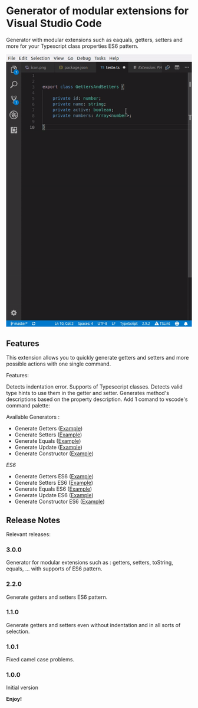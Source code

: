 # Generator of modular extensions for Visual Studio Code

Generator with modular extensions such as eaquals, getters, setters and more for your Typescript class properties ES6 pattern.

![Demo](images/demo.gif)

## Features

This extension allows you to quickly generate getters and setters and more possible actions with one single command.

Features:

Detects indentation error.
Supports of Typesccript classes.
Detects valid type hints to use them in the getter and setter.
Generates method's descriptions based on the property description.
Add 1 comand to vscode's command palette:

Available Generators :

- Generate Getters ([Example](images/example-getters.png))
- Generate Setters ([Example](images/example-setters.png))
- Generate Equals ([Example](images/example-equals.png))
- Generate Update ([Example](images/example-update.png))
- Generate Constructor ([Example](images/example-constrructor.png))

_ES6_

- Generate Getters ES6 ([Example](images/example-getters-es6.png))
- Generate Setters ES6 ([Example](images/example-getters-es6.png))
- Generate Equals ES6 ([Example](images/example-getters-es6.png))
- Generate Update ES6 ([Example](images/example-getters-es6.png))
- Generate Constructor ES6 ([Example](images/example-getters-es6.png))

## Release Notes

Relevant releases:

### 3.0.0

Generator for modular extensions such as : getters, setters, toString, equals, ... with supports of ES6 pattern.

### 2.2.0

Generate getters and setters ES6 pattern.

### 1.1.0

Generate getters and setters even without indentation and in all sorts of selection.

### 1.0.1

Fixed camel case problems.

### 1.0.0

Initial version

**Enjoy!**
